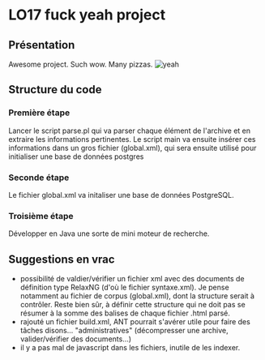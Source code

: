 LO17 fuck yeah project
======================

Présentation
------------
Awesome project. Such wow. Many pizzas.
![yeah](http://i.giphy.com/wWdA3Z9n3qWMU.gif)

Structure du code
-----------------

### Première étape
Lancer le script parse.pl qui va parser chaque élément de l'archive et en extraire les informations pertinentes. Le script main va ensuite insérer ces informations dans un gros fichier (global.xml), qui sera ensuite utilisé pour initialiser une base de données postgres

### Seconde étape
Le fichier global.xml va initaliser une base de données PostgreSQL.

### Troisième étape
Développer en Java une sorte de mini moteur de recherche.

Suggestions en vrac
-------------------
* possibilité de valdier/vérifier un fichier xml avec des documents de définition type RelaxNG (d'où le fichier syntaxe.xml). Je pense notamment au fichier de corpus (global.xml), dont la structure serait à contrôler. Reste bien sûr, à définir cette structure qui ne doit pas se résumer à la somme des balises de chaque fichier .html parsé.
* rajouté un fichier build.xml, ANT pourrait s'avérer utile pour faire des tâches disons... "administratives" (décompresser une archive, valider/vérifier des documents...)
* il y a pas mal de javascript dans les fichiers, inutile de les indexer.
